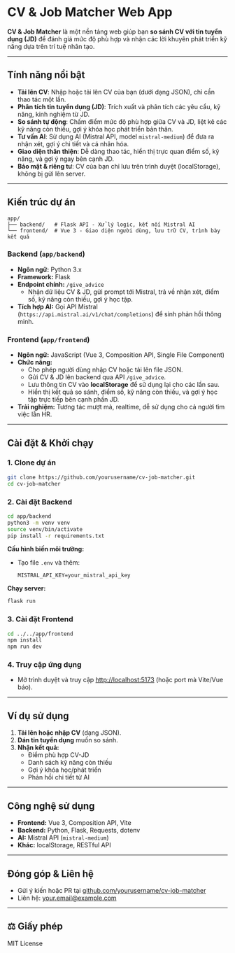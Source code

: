 # CV & Job Matcher Web App

**CV & Job Matcher** là một nền tảng web giúp bạn **so sánh CV với tin tuyển dụng (JD)** để đánh giá mức độ phù hợp và nhận các lời khuyên phát triển kỹ năng dựa trên trí tuệ nhân tạo.

---

## Tính năng nổi bật

- **Tải lên CV**: Nhập hoặc tải lên CV của bạn (dưới dạng JSON), chỉ cần thao tác một lần.
- **Phân tích tin tuyển dụng (JD)**: Trích xuất và phân tích các yêu cầu, kỹ năng, kinh nghiệm từ JD.
- **So sánh tự động**: Chấm điểm mức độ phù hợp giữa CV và JD, liệt kê các kỹ năng còn thiếu, gợi ý khóa học phát triển bản thân.
- **Tư vấn AI**: Sử dụng AI (Mistral API, model `mistral-medium`) để đưa ra nhận xét, gợi ý chi tiết và cá nhân hóa.
- **Giao diện thân thiện**: Dễ dàng thao tác, hiển thị trực quan điểm số, kỹ năng, và gợi ý ngay bên cạnh JD.
- **Bảo mật & riêng tư**: CV của bạn chỉ lưu trên trình duyệt (localStorage), không bị gửi lên server.

---

## Kiến trúc dự án

```
app/
├── backend/   # Flask API - Xử lý logic, kết nối Mistral AI
└── frontend/  # Vue 3 - Giao diện người dùng, lưu trữ CV, trình bày kết quả
```

### Backend (`app/backend`)

- **Ngôn ngữ:** Python 3.x
- **Framework:** Flask
- **Endpoint chính:** `/give_advice`
    - Nhận dữ liệu CV & JD, gửi prompt tới Mistral, trả về nhận xét, điểm số, kỹ năng còn thiếu, gợi ý học tập.
- **Tích hợp AI:** Gọi API Mistral (`https://api.mistral.ai/v1/chat/completions`) để sinh phản hồi thông minh.

### Frontend (`app/frontend`)

- **Ngôn ngữ:** JavaScript (Vue 3, Composition API, Single File Component)
- **Chức năng:**
    - Cho phép người dùng nhập CV hoặc tải lên file JSON.
    - Gửi CV & JD lên backend qua API `/give_advice`.
    - Lưu thông tin CV vào **localStorage** để sử dụng lại cho các lần sau.
    - Hiển thị kết quả so sánh, điểm số, kỹ năng còn thiếu, và gợi ý học tập trực tiếp bên cạnh phần JD.
- **Trải nghiệm:** Tương tác mượt mà, realtime, dễ sử dụng cho cả người tìm việc lẫn HR.

---

## Cài đặt & Khởi chạy

### 1. Clone dự án

```bash
git clone https://github.com/yourusername/cv-job-matcher.git
cd cv-job-matcher
```

### 2. Cài đặt Backend

```bash
cd app/backend
python3 -m venv venv
source venv/bin/activate
pip install -r requirements.txt
```

**Cấu hình biến môi trường:**
- Tạo file `.env` và thêm:
    ```
    MISTRAL_API_KEY=your_mistral_api_key
    ```

**Chạy server:**
```bash
flask run
```

### 3. Cài đặt Frontend

```bash
cd ../../app/frontend
npm install
npm run dev
```

### 4. Truy cập ứng dụng

- Mở trình duyệt và truy cập [http://localhost:5173](http://localhost:5173) (hoặc port mà Vite/Vue báo).

---

## Ví dụ sử dụng

1. **Tải lên hoặc nhập CV** (dạng JSON).
2. **Dán tin tuyển dụng** muốn so sánh.
3. **Nhận kết quả:** 
    - Điểm phù hợp CV-JD
    - Danh sách kỹ năng còn thiếu
    - Gợi ý khóa học/phát triển
    - Phản hồi chi tiết từ AI

---

## Công nghệ sử dụng

- **Frontend:** Vue 3, Composition API, Vite
- **Backend:** Python, Flask, Requests, dotenv
- **AI:** Mistral API (`mistral-medium`)
- **Khác:** localStorage, RESTful API

---

## Đóng góp & Liên hệ

- Gửi ý kiến hoặc PR tại [github.com/yourusername/cv-job-matcher](https://github.com/yourusername/cv-job-matcher)
- Liên hệ: your.email@example.com

---

## ⚖️ Giấy phép

MIT License

